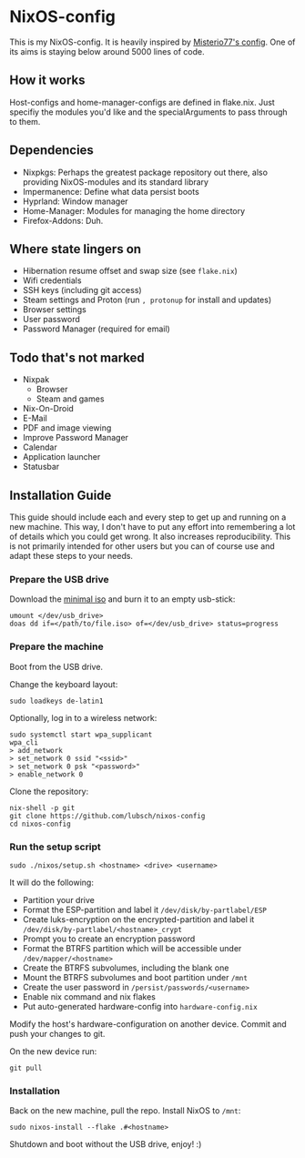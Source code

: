 # NixOS-config

This is my NixOS-config. It is heavily inspired by [Misterio77's config](https://git.sr.ht/~misterio/nix-config). One of its aims is staying below around 5000 lines of code.

## How it works

Host-configs and home-manager-configs are defined in flake.nix. Just specifiy the modules you'd like and the specialArguments to pass through to them.

## Dependencies

- Nixpkgs: Perhaps the greatest package repository out there, also providing NixOS-modules and its standard library
- Impermanence: Define what data persist boots
- Hyprland: Window manager
- Home-Manager: Modules for managing the home directory
- Firefox-Addons: Duh.

## Where state lingers on

- Hibernation resume offset and swap size (see `flake.nix`)
- Wifi credentials
- SSH keys (including git access)
- Steam settings and Proton (run `, protonup` for install and updates)
- Browser settings
- User password
- Password Manager (required for email)

## Todo that's not marked

- Nixpak
    - Browser
    - Steam and games
- Nix-On-Droid
- E-Mail
- PDF and image viewing
- Improve Password Manager
- Calendar
- Application launcher
- Statusbar

## Installation Guide

This guide should include each and every step to get up and running on a new machine. This way, I don't have to put any effort into remembering a lot of details which you could get wrong. It also increases reproducibility. This is not primarily intended for other users but you can of course use and adapt these steps to your needs.

### Prepare the USB drive

Download the [minimal iso](https://nixos.org/download.html#nixos-iso) and burn it to an empty usb-stick:
```
umount </dev/usb_drive>
doas dd if=</path/to/file.iso> of=</dev/usb_drive> status=progress
```

### Prepare the machine

Boot from the USB drive.

Change the keyboard layout:
```
sudo loadkeys de-latin1
```
Optionally, log in to a wireless network:
```
sudo systemctl start wpa_supplicant
wpa_cli
> add_network
> set_network 0 ssid "<ssid>"
> set_network 0 psk "<password>"
> enable_network 0
```
Clone the repository:
```
nix-shell -p git
git clone https://github.com/lubsch/nixos-config
cd nixos-config
```

### Run the setup script
```
sudo ./nixos/setup.sh <hostname> <drive> <username>
```
It will do the following:
- Partition your drive
- Format the ESP-partition and label it `/dev/disk/by-partlabel/ESP`
- Create luks-encryption on the encrypted-partition and label it `/dev/disk/by-partlabel/<hostname>_crypt`
- Prompt you to create an encryption password
- Format the BTRFS partition which will be accessible under `/dev/mapper/<hostname>`
- Create the BTRFS subvolumes, including the blank one
- Mount the BTRFS subvolumes and boot partition under `/mnt`
- Create the user password in `/persist/passwords/<username>`
- Enable nix command and nix flakes
- Put auto-generated hardware-config into `hardware-config.nix`

Modify the host's hardware-configuration on another device. Commit and push your changes to git.

On the new device run:
```
git pull
```

### Installation
Back on the new machine, pull the repo. Install NixOS to `/mnt`:
```
sudo nixos-install --flake .#<hostname>
```
Shutdown and boot without the USB drive, enjoy! :)
